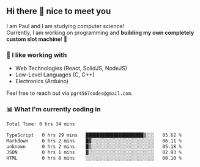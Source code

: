 ## Hi there 👋 nice to meet you

I am Paul and I am studying computer science!  
Currently, I am working on programming and **building my own completely custom slot machine**! 🎰

### 🔭 I like working with
- Web Technologies (React, SolidJS, NodeJS)
- Low-Level Languages (C, C++)
- Electronics (Arduino)

Feel free to reach out via `pgr4567codes@gmail.com`.

### 📊 What I'm currently coding in
<!--START_SECTION:waka-->

```txt
Total Time: 0 hrs 34 mins

TypeScript   0 hrs 29 mins   █████████████████████▒░░░   85.62 %
Markdown     0 hrs 2 mins    █▓░░░░░░░░░░░░░░░░░░░░░░░   06.11 %
unknown      0 hrs 2 mins    █▒░░░░░░░░░░░░░░░░░░░░░░░   05.18 %
JSON         0 hrs 1 mins    ▓░░░░░░░░░░░░░░░░░░░░░░░░   02.93 %
HTML         0 hrs 0 mins    ░░░░░░░░░░░░░░░░░░░░░░░░░   00.10 %
```

<!--END_SECTION:waka-->
